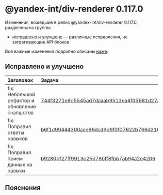 # @yandex-int/div-renderer 0.117.0

<!-- ЧЕЛОВЕЧЕСКОЕ ВСТУПЛЕНИЕ -->

Изменения, вошедшие в релиз @yandex-int/div-renderer 0.117.0, разделены на группы:

* [исправлено и улучшено](#Исправлено-и-улучшено) — различные исправления, не затрагивающие API блоков

Все важные изменения подробно описаны [ниже](#Пояснения).

## Исправлено и улучшено

| Заголовок                                      | Задача                                     | PR  |
| :--------------------------------------------- | :----------------------------------------- | :-- |
| fix: Небольшой рефактор и обновление снапшотов | [744f3271e8d5545ad7daaab9513ea4f05681d27a] | N/A |
| fix: Поправил ответы навыков                   | [b6f1d99444300aee86dcd9d9f0f07622b766d210] | N/A |
| fix: Поправил прием данных на навыки           | [b9280bf27ff9913c25d78bff8fbb7ab94a2e4206] | N/A |

## Пояснения

[744f3271e8d5545ad7daaab9513ea4f05681d27a]: https://a.yandex-team.ru/arc_vcs/commit/744f3271e8d5545ad7daaab9513ea4f05681d27a
[b6f1d99444300aee86dcd9d9f0f07622b766d210]: https://a.yandex-team.ru/arc_vcs/commit/b6f1d99444300aee86dcd9d9f0f07622b766d210
[b9280bf27ff9913c25d78bff8fbb7ab94a2e4206]: https://a.yandex-team.ru/arc_vcs/commit/b9280bf27ff9913c25d78bff8fbb7ab94a2e4206
